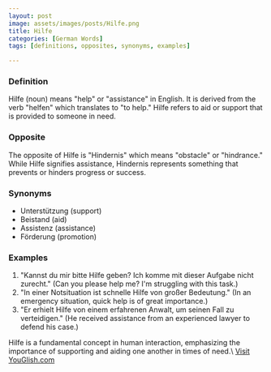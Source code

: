 ```yaml
---
layout: post
image: assets/images/posts/Hilfe.png
title: Hilfe
categories: [German Words]
tags: [definitions, opposites, synonyms, examples]

---
```


### Definition

Hilfe (noun) means "help" or "assistance" in English. It is derived from the verb "helfen" which translates to "to help." Hilfe refers to aid or support that is provided to someone in need.

### Opposite

The opposite of Hilfe is "Hindernis" which means "obstacle" or "hindrance." While Hilfe signifies assistance, Hindernis represents something that prevents or hinders progress or success.

### Synonyms

- Unterstützung (support)
- Beistand (aid)
- Assistenz (assistance)
- Förderung (promotion)

### Examples

1. "Kannst du mir bitte Hilfe geben? Ich komme mit dieser Aufgabe nicht zurecht." (Can you please help me? I'm struggling with this task.)
2. "In einer Notsituation ist schnelle Hilfe von großer Bedeutung." (In an emergency situation, quick help is of great importance.)
3. "Er erhielt Hilfe von einem erfahrenen Anwalt, um seinen Fall zu verteidigen." (He received assistance from an experienced lawyer to defend his case.)

Hilfe is a fundamental concept in human interaction, emphasizing the importance of supporting and aiding one another in times of need.\ <a id="yg-widget-0" class="youglish-widget" data-query="Hilfe" data-lang="german" data-components="8412" data-auto-start="0" data-bkg-color="theme_light" data-title="How%20to%20pronounce%20Hilfe%20in%20German"  rel="nofollow" href="https://youglish.com">Visit YouGlish.com</a><script async src="https://youglish.com/public/emb/widget.js" charset="utf-8"></script>